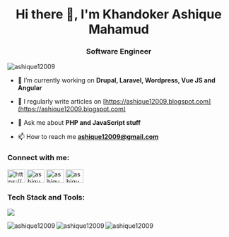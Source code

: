 <h1 align="center">Hi there 👋, I'm Khandoker Ashique Mahamud</h1>
<h3 align="center">Software Engineer</h3>

<p align="left"> <img src="https://komarev.com/ghpvc/?username=ashique12009&label=Profile%20views&color=0e75b6&style=flat" alt="ashique12009" /> </p>

- 🌱 I’m currently working on **Drupal, Laravel, Wordpress, Vue JS and Angular**

- 📝 I regularly write articles on [https://ashique12009.blogspot.com](https://ashique12009.blogspot.com)

- 💬 Ask me about **PHP and JavaScript stuff**

- 📫 How to reach me **ashique12009@gmail.com**

<h3 align="left">Connect with me:</h3>
<p align="left">
<a href="https://codepen.io/ashique12009" target="blank"><img align="center" src="https://raw.githubusercontent.com/rahuldkjain/github-profile-readme-generator/master/src/images/icons/Social/codepen.svg" alt="https://codepen.io/ashique12009" height="30" width="40" /></a>
<a href="https://twitter.com/ashique12009" target="blank"><img align="center" src="https://raw.githubusercontent.com/rahuldkjain/github-profile-readme-generator/master/src/images/icons/Social/twitter.svg" alt="ashique12009" height="30" width="40" /></a>
<a href="https://linkedin.com/in/ashique12009" target="blank"><img align="center" src="https://raw.githubusercontent.com/rahuldkjain/github-profile-readme-generator/master/src/images/icons/Social/linked-in-alt.svg" alt="ashique12009" height="30" width="40" /></a>
<a href="https://fb.com/ashique12009" target="blank"><img align="center" src="https://raw.githubusercontent.com/rahuldkjain/github-profile-readme-generator/master/src/images/icons/Social/facebook.svg" alt="ashique12009" height="30" width="40" /></a>
</p>

<h3 align="left">Tech Stack and Tools:</h3>
<p align="left"> <img src="https://skillicons.dev/icons?i=html,css,sass,bootstrap,js,jquery,angular,vue,react,redux,ts,nodejs,express,java,php,laravel,wordpress,firebase,mysql,sqlite,flutter,git,github,gitlab,linux,nginx,ps,postman" /> </p>

<p align="center"><img align="left" src="https://github-readme-stats.vercel.app/api/top-langs?username=ashique12009&show_icons=true&locale=en&layout=compact" alt="ashique12009" /><img align="left" src="https://github-readme-stats.vercel.app/api?username=ashique12009&show_icons=true&locale=en" alt="ashique12009" />
</p>
<p><img align="center" src="https://github-readme-streak-stats.herokuapp.com/?user=ashique12009&" alt="ashique12009" /></p>

